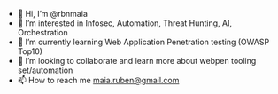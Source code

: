 - 👋 Hi, I’m @rbnmaia
- 👀 I’m interested in Infosec, Automation, Threat Hunting, AI, Orchestration
- 🌱 I’m currently learning Web Application Penetration testing (OWASP Top10)
- 💞️ I’m looking to collaborate and learn more about webpen tooling set/automation
- 📫 How to reach me maia.ruben@gmail.com

<!---
rbnmaia/rbnmaia is a ✨ special ✨ repository because its `README.md` (this file) appears on your GitHub profile.
You can click the Preview link to take a look at your changes.
--->
